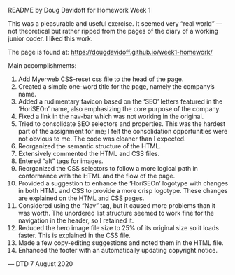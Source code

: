 README by Doug Davidoff for Homework Week 1

This was a pleasurable and useful exercise. It seemed very “real world” — not theoretical but rather ripped from the pages of the diary of a working junior coder. I liked this work.

The page is found at: https://dougdavidoff.github.io/week1-homework/

Main accomplishments:
1. Add Myerweb CSS-reset css file to the head of the page.
2. Created a simple one-word title for the page, namely the company’s name.
3. Added a rudimentary favicon based on the ‘SEO’ letters featured in the ‘HoriSEOn’ name, also emphasizing the core purpose of the company.
4. Fixed a link in the nav-bar which was not working in the original.
5. Tried to consolidate SEO selectors and properties. This was the hardest part of the assignment for me; I felt the consolidation opportunities were not obvious to me. The code was cleaner than I expected.
6. Reorganized the semantic structure of the HTML.
7. Extensively commented the HTML and CSS files.
8. Entered “alt” tags for images.
9. Reorganized the CSS selectors to follow a more logical path in conformance with the HTML and the flow of the page.
10. Provided a suggestion to enhance the ‘HoriSEOn’ logotype with changes in both HTML and CSS to provide a more crisp logotype. These changes are explained on the HTML and CSS pages.
11. Considered using the “Nav” tag, but it caused more problems than it was worth. The unordered list structure seemed to work fine for the navigation in the header, so I retained it.
12. Reduced the hero image file size to 25% of its original size so it loads faster. This is explained in the CSS file.
13. Made a few copy-editing suggestions and noted them in the HTML file.
14. Enhanced the footer with an automatically updating copyright notice.

— DTD
7 August 2020